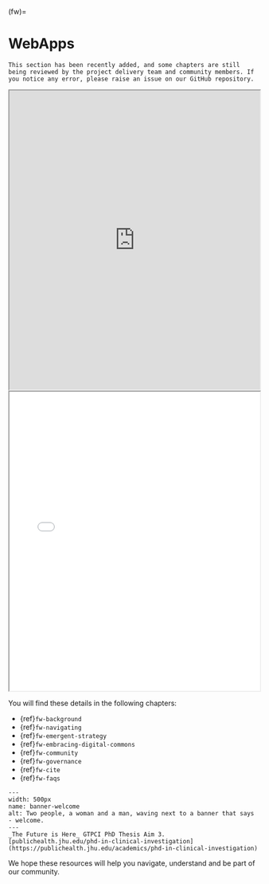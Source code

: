 (fw)=
# WebApps

```{note}
This section has been recently added, and some chapters are still being reviewed by the project delivery team and community members. If you notice any error, please raise an issue on our GitHub repository.
```

<iframe src="https://abikesa.github.io/flow/abikesa_stata.html" width="100%" height="600px" style="borders:none"></iframe>

<iframe src="app/risk.html" width="100%" height="600px" style="borders:none"></iframe>

You will find these details in the following chapters:

- {ref}`fw-background`
- {ref}`fw-navigating`
- {ref}`fw-emergent-strategy`
- {ref}`fw-embracing-digital-commons`
- {ref}`fw-community`
- {ref}`fw-governance`
- {ref}`fw-cite`
- {ref}`fw-faqs`

```{figure} https://officerreports.com/wp-content/uploads/2013/06/security-guard-smartphone-app.jpg
---
width: 500px
name: banner-welcome
alt: Two people, a woman and a man, waving next to a banner that says - welcome.
---
_The Future is Here_ GTPCI PhD Thesis Aim 3. [publichealth.jhu.edu/phd-in-clinical-investigation](https://publichealth.jhu.edu/academics/phd-in-clinical-investigation)
```

We hope these resources will help you navigate, understand and be part of our community.

